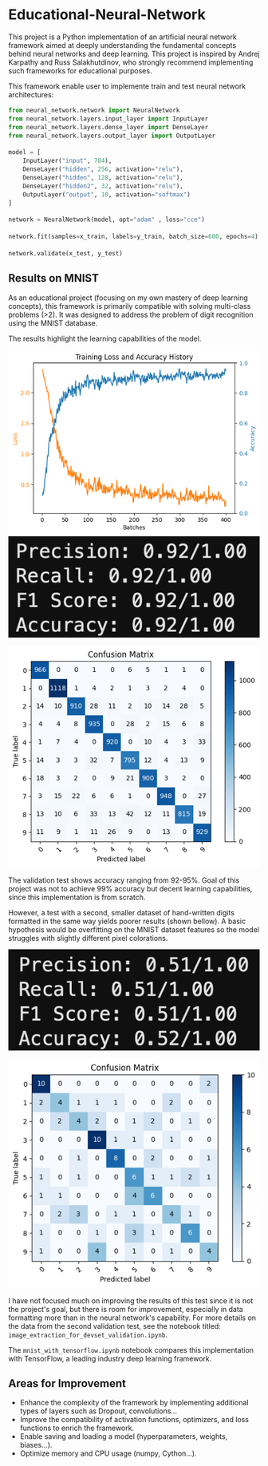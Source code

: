 # Educational-Neural-Network

This project is a Python implementation of an artificial neural network framework aimed at deeply understanding the fundamental concepts behind neural networks and deep learning. This project is inspired by Andrej Karpathy and Russ Salakhutdinov, who strongly recommend implementing such frameworks for educational purposes.

This framework enable user to implemente train and test neural network architectures:

```python
from neural_network.network import NeuralNetwork
from neural_network.layers.input_layer import InputLayer
from neural_network.layers.dense_layer import DenseLayer
from neural_network.layers.output_layer import OutputLayer

model = [
    InputLayer("input", 784),
    DenseLayer("hidden", 256, activation="relu"),
    DenseLayer("hidden", 128, activation="relu"),
    DenseLayer("hidden2", 32, activation="relu"),
    OutputLayer("output", 10, activation="softmax")
]

network = NeuralNetwork(model, opt="adam" , loss="cce")

network.fit(samples=x_train, labels=y_train, batch_size=600, epochs=4)

network.validate(x_test, y_test)
```

## Results on MNIST

As an educational project (focusing on my own mastery of deep learning concepts), this framework is primarily compatible with solving multi-class problems (>2). It was designed to address the problem of digit recognition using the MNIST database.

The results highlight the learning capabilities of the model.

![](/data/images/loss_and_acc.png "Loss and accuracy during training.")
![](/data/images/testset_perf.png "Validation performances")

![](/data/images/testset_conf.png "Validation confusion matrix")

The validation test shows accuracy ranging from 92-95%. Goal of this project was not to achieve 99% accuracy but decent learning capabilities, since this implementation is from scratch.

However, a test with a second, smaller dataset of hand-written digits formatted in the same way yields poorer results (shown bellow). A basic hypothesis would be overfitting on the MNIST dataset features so the model struggles with slightly different pixel colorations.

![](/data/images/devset_perf.png "Devset performances")

![](/data/images/devset_conf.png "Devset confusion matrix")

I have not focused much on improving the results of this test since it is not the project's goal, but there is room for improvement, especially in data formatting more than in the neural network's capability. For more details on the data from the second validation test, see the notebook titled: `image_extraction_for_devset_validation.ipynb`.

The `mnist_with_tensorflow.ipynb` notebook compares this implementation with TensorFlow, a leading industry deep learning framework.

## Areas for Improvement

- Enhance the complexity of the framework by implementing additional types of layers such as Dropout, convolutions...
- Improve the compatibility of activation functions, optimizers, and loss functions to enrich the framework.
- Enable saving and loading a model (hyperparameters, weights, biases...).
- Optimize memory and CPU usage (numpy, Cython...).
